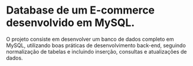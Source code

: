 
# Database de um E-commerce desenvolvido em MySQL.

O projeto consiste em desenvolver um banco de dados completo em MySQL, utilizando boas práticas de desenvolvimento back-end, seguindo normalização de tabelas e incluindo inserção, consultas e atualizações de dados.
